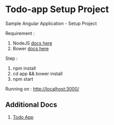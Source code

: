 # Todo-app Setup Project
Sample Angular Application - Setup Project

Requirement : 

1. NodeJS [docs here](http://www.nodejs.org)
2. Bower [docs here](http://www.bower.io)

Step : 

1. npm install
2. cd app && bower install
3. npm start

Running on : [http://localhost:3000/](http://localhost:3000/)


## Additional Docs

1. [Todo App](https://github.com/arizkyana/todo-app)
